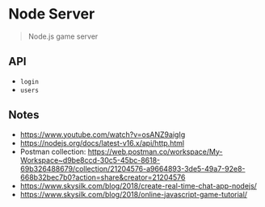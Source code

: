 # Node Server

> Node.js game server

## API

- `login`
- `users`

## Notes

- https://www.youtube.com/watch?v=osANZ9aigIg
- https://nodejs.org/docs/latest-v16.x/api/http.html
- Postman collection: https://web.postman.co/workspace/My-Workspace~d9be8ccd-30c5-45bc-8618-69b326488679/collection/21204576-a9664893-3de5-49a7-92e8-668b32bec7b0?action=share&creator=21204576
- https://www.skysilk.com/blog/2018/create-real-time-chat-app-nodejs/
- https://www.skysilk.com/blog/2018/online-javascript-game-tutorial/
